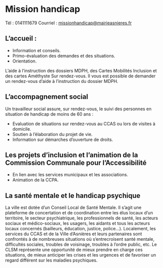 # Mission handicap

Tél : 0141111679
Courriel : missionhandicap@mairieasnieres.fr

## L’accueil :
- Information et conseils.
- Primo-évaluation des demandes et des situations.
- Orientation.

L’aide à l’instruction des dossiers MDPH, des Cartes Mobilités Inclusion et des cartes Améthyste
Sur rendez-vous.
Il vous est possible de demander un rendez-vous d’aide à l’instruction du dossier MDPH.

## L’accompagnement social
Un travailleur social assure, sur rendez-vous, le suivi des personnes en situation de handicap de moins de 60 ans :
- Evaluation de situations sur rendez-vous au CCAS ou lors de visites à domicile.
- Soutien à l’élaboration du projet de vie.
- Information sur démarches d’ouverture de droits.

## Les projets d’inclusion et l’animation de la Commission Communale pour l’Accessibilité
- En lien avec les services municipaux et les associations.
- Animation de la CCPA.

## La santé mentale et le handicap psychique
La ville est dotée d’un Conseil Local de Santé Mentale. Il s’agit une plateforme de concertation et de coordination entre les élus locaux d’un territoire, le secteur psychiatrique, les professionnels de santé, les acteurs sociaux et médico-sociaux, les usagers, les aidants et tous les acteurs locaux concernés (bailleurs, éducation, justice, police…). Localement, les services du CCAS et de la Ville d’Asnières et leurs partenaires sont confrontés à de nombreuses situations où s’entrecroisent santé mentale, difficultés sociales, troubles de voisinage, troubles à l’ordre public, etc. Le CLSM représente une opportunité de mieux prendre en charge ces situations, de mieux anticiper les crises et les urgences et de favoriser un regard différent sur les maladies psychiques.